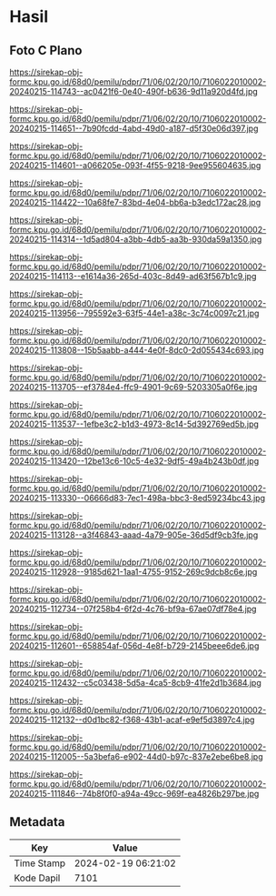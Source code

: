 # Hasil

## Foto C Plano

https://sirekap-obj-formc.kpu.go.id/68d0/pemilu/pdpr/71/06/02/20/10/7106022010002-20240215-114743--ac0421f6-0e40-490f-b636-9d11a920d4fd.jpg

https://sirekap-obj-formc.kpu.go.id/68d0/pemilu/pdpr/71/06/02/20/10/7106022010002-20240215-114651--7b90fcdd-4abd-49d0-a187-d5f30e06d397.jpg

https://sirekap-obj-formc.kpu.go.id/68d0/pemilu/pdpr/71/06/02/20/10/7106022010002-20240215-114601--a066205e-093f-4f55-9218-9ee955604635.jpg

https://sirekap-obj-formc.kpu.go.id/68d0/pemilu/pdpr/71/06/02/20/10/7106022010002-20240215-114422--10a68fe7-83bd-4e04-bb6a-b3edc172ac28.jpg

https://sirekap-obj-formc.kpu.go.id/68d0/pemilu/pdpr/71/06/02/20/10/7106022010002-20240215-114314--1d5ad804-a3bb-4db5-aa3b-930da59a1350.jpg

https://sirekap-obj-formc.kpu.go.id/68d0/pemilu/pdpr/71/06/02/20/10/7106022010002-20240215-114113--e1614a36-265d-403c-8d49-ad63f567b1c9.jpg

https://sirekap-obj-formc.kpu.go.id/68d0/pemilu/pdpr/71/06/02/20/10/7106022010002-20240215-113956--795592e3-63f5-44e1-a38c-3c74c0097c21.jpg

https://sirekap-obj-formc.kpu.go.id/68d0/pemilu/pdpr/71/06/02/20/10/7106022010002-20240215-113808--15b5aabb-a444-4e0f-8dc0-2d055434c693.jpg

https://sirekap-obj-formc.kpu.go.id/68d0/pemilu/pdpr/71/06/02/20/10/7106022010002-20240215-113705--ef3784e4-ffc9-4901-9c69-5203305a0f6e.jpg

https://sirekap-obj-formc.kpu.go.id/68d0/pemilu/pdpr/71/06/02/20/10/7106022010002-20240215-113537--1efbe3c2-b1d3-4973-8c14-5d392769ed5b.jpg

https://sirekap-obj-formc.kpu.go.id/68d0/pemilu/pdpr/71/06/02/20/10/7106022010002-20240215-113420--12be13c6-10c5-4e32-9df5-49a4b243b0df.jpg

https://sirekap-obj-formc.kpu.go.id/68d0/pemilu/pdpr/71/06/02/20/10/7106022010002-20240215-113330--06666d83-7ec1-498a-bbc3-8ed59234bc43.jpg

https://sirekap-obj-formc.kpu.go.id/68d0/pemilu/pdpr/71/06/02/20/10/7106022010002-20240215-113128--a3f46843-aaad-4a79-905e-36d5df9cb3fe.jpg

https://sirekap-obj-formc.kpu.go.id/68d0/pemilu/pdpr/71/06/02/20/10/7106022010002-20240215-112928--9185d621-1aa1-4755-9152-269c9dcb8c6e.jpg

https://sirekap-obj-formc.kpu.go.id/68d0/pemilu/pdpr/71/06/02/20/10/7106022010002-20240215-112734--07f258b4-6f2d-4c76-bf9a-67ae07df78e4.jpg

https://sirekap-obj-formc.kpu.go.id/68d0/pemilu/pdpr/71/06/02/20/10/7106022010002-20240215-112601--658854af-056d-4e8f-b729-2145beee6de6.jpg

https://sirekap-obj-formc.kpu.go.id/68d0/pemilu/pdpr/71/06/02/20/10/7106022010002-20240215-112432--c5c03438-5d5a-4ca5-8cb9-41fe2d1b3684.jpg

https://sirekap-obj-formc.kpu.go.id/68d0/pemilu/pdpr/71/06/02/20/10/7106022010002-20240215-112132--d0d1bc82-f368-43b1-acaf-e9ef5d3897c4.jpg

https://sirekap-obj-formc.kpu.go.id/68d0/pemilu/pdpr/71/06/02/20/10/7106022010002-20240215-112005--5a3befa6-e902-44d0-b97c-837e2ebe6be8.jpg

https://sirekap-obj-formc.kpu.go.id/68d0/pemilu/pdpr/71/06/02/20/10/7106022010002-20240215-111846--74b8f0f0-a94a-49cc-969f-ea4826b297be.jpg


## Metadata

| Key        | Value               |
| ---------- | ------------------- |
| Time Stamp | 2024-02-19 06:21:02 |
| Kode Dapil | 7101                |



